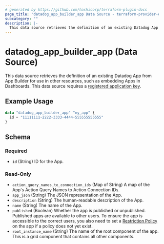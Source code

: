 ```yaml
---
# generated by https://github.com/hashicorp/terraform-plugin-docs
page_title: "datadog_app_builder_app Data Source - terraform-provider-datadog"
subcategory: ""
description: |-
  This data source retrieves the definition of an existing Datadog App from App Builder for use in other resources, such as embedding Apps in Dashboards. This data source requires a registered application key https://registry.terraform.io/providers/DataDog/datadog/latest/docs/resources/app_key_registration.
---
```


# datadog_app_builder_app (Data Source)

This data source retrieves the definition of an existing Datadog App from App Builder for use in other resources, such as embedding Apps in Dashboards. This data source requires a [registered application key](https://registry.terraform.io/providers/DataDog/datadog/latest/docs/resources/app_key_registration).

## Example Usage

```terraform
data "datadog_app_builder_app" "my_app" {
  id = "11111111-2222-3333-4444-555555555555"
}
```

<!-- schema generated by tfplugindocs -->
## Schema

### Required

- `id` (String) ID for the App.

### Read-Only

- `action_query_names_to_connection_ids` (Map of String) A map of the App's Action Query Names to Action Connection IDs.
- `app_json` (String) The JSON representation of the App.
- `description` (String) The human-readable description of the App.
- `name` (String) The name of the App.
- `published` (Boolean) Whether the app is published or unpublished. Published apps are available to other users. To ensure the app is accessible to the correct users, you also need to set a [Restriction Policy](https://docs.datadoghq.com/api/latest/restriction-policies/) on the app if a policy does not yet exist.
- `root_instance_name` (String) The name of the root component of the app. This is a grid component that contains all other components.
